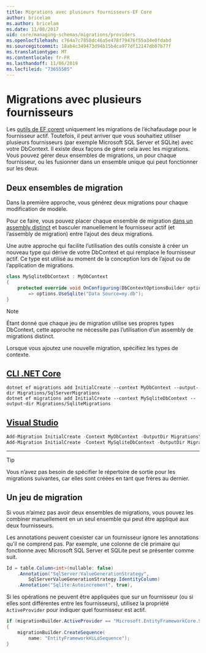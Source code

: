 ```yaml
---
title: Migrations avec plusieurs fournisseurs-EF Core
author: bricelam
ms.author: bricelam
ms.date: 11/08/2017
uid: core/managing-schemas/migrations/providers
ms.openlocfilehash: c764a7c7858dc46a5e478f79476f55a34e0fdabd
ms.sourcegitcommit: 18ab4c349473d94b15b4ca977df12147db07b77f
ms.translationtype: MT
ms.contentlocale: fr-FR
ms.lasthandoff: 11/06/2019
ms.locfileid: "73655585"
---
```

# <a name="migrations-with-multiple-providers"></a>Migrations avec plusieurs fournisseurs

Les [outils de EF corent][1] uniquement les migrations de l’échafaudage pour le fournisseur actif. Toutefois, il peut arriver que vous souhaitiez utiliser plusieurs fournisseurs (par exemple Microsoft SQL Server et SQLite) avec votre DbContext. Il existe deux façons de gérer cela avec les migrations. Vous pouvez gérer deux ensembles de migrations, un pour chaque fournisseur, ou les fusionner dans un ensemble unique qui peut fonctionner sur les deux.

## <a name="two-migration-sets"></a>Deux ensembles de migration

Dans la première approche, vous générez deux migrations pour chaque modification de modèle.

Pour ce faire, vous pouvez placer chaque ensemble de migration [dans un assembly distinct][2] et basculer manuellement le fournisseur actif (et l’assembly de migration) entre l’ajout des deux migrations.

Une autre approche qui facilite l’utilisation des outils consiste à créer un nouveau type qui dérive de votre DbContext et qui remplace le fournisseur actif. Ce type est utilisé au moment de la conception lors de l’ajout ou de l’application de migrations.

``` csharp
class MySqliteDbContext : MyDbContext
{
    protected override void OnConfiguring(DbContextOptionsBuilder options)
        => options.UseSqlite("Data Source=my.db");
}
```

> [!NOTE]
> Étant donné que chaque jeu de migration utilise ses propres types DbContext, cette approche ne nécessite pas l’utilisation d’un assembly de migrations distinct.

Lorsque vous ajoutez une nouvelle migration, spécifiez les types de contexte.

## <a name="net-core-clitabdotnet-core-cli"></a>[CLI .NET Core](#tab/dotnet-core-cli)

``` Console
dotnet ef migrations add InitialCreate --context MyDbContext --output-dir Migrations/SqlServerMigrations
dotnet ef migrations add InitialCreate --context MySqliteDbContext --output-dir Migrations/SqliteMigrations
```

## <a name="visual-studiotabvs"></a>[Visual Studio](#tab/vs)

``` powershell
Add-Migration InitialCreate -Context MyDbContext -OutputDir Migrations\SqlServerMigrations
Add-Migration InitialCreate -Context MySqliteDbContext -OutputDir Migrations\SqliteMigrations
```

***

> [!TIP]
> Vous n’avez pas besoin de spécifier le répertoire de sortie pour les migrations suivantes, car elles sont créées en tant que frères au dernier.

## <a name="one-migration-set"></a>Un jeu de migration

Si vous n’aimez pas avoir deux ensembles de migrations, vous pouvez les combiner manuellement en un seul ensemble qui peut être appliqué aux deux fournisseurs.

Les annotations peuvent coexister car un fournisseur ignore les annotations qu’il ne comprend pas. Par exemple, une colonne de clé primaire qui fonctionne avec Microsoft SQL Server et SQLite peut se présenter comme suit.

``` csharp
Id = table.Column<int>(nullable: false)
    .Annotation("SqlServer:ValueGenerationStrategy",
        SqlServerValueGenerationStrategy.IdentityColumn)
    .Annotation("Sqlite:Autoincrement", true),
```

Si les opérations ne peuvent être appliquées que sur un fournisseur (ou si elles sont différentes entre les fournisseurs), utilisez la propriété `ActiveProvider` pour indiquer quel fournisseur est actif.

``` csharp
if (migrationBuilder.ActiveProvider == "Microsoft.EntityFrameworkCore.SqlServer")
{
    migrationBuilder.CreateSequence(
        name: "EntityFrameworkHiLoSequence");
}
```

  [1]: ../../miscellaneous/cli/index.md
  [2]: projects.md
